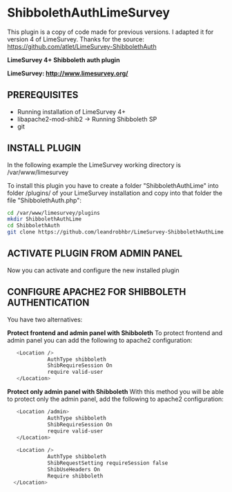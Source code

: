 # ShibbolethAuthLimeSurvey

This plugin is a copy of code made for previous versions. I adapted it for version 4 of LimeSurvey. Thanks for the source: https://github.com/atlet/LimeSurvey-ShibbolethAuth

**LimeSurvey 4+ Shibboleth auth plugin**

**LimeSurvey: http://www.limesurvey.org/**

## PREREQUISITES
* Running installation of LimeSurvey 4+
* libapache2-mod-shib2 -> Running Shibboleth SP
* git

## INSTALL PLUGIN

In the following example the LimeSurvey working directory is /var/www/limesurvey

To install this plugin you have to create a folder "ShibbolethAuthLime" into folder /plugins/ of your LimeSurvey installation and copy into that folder the file "ShibbolethAuth.php":

```bash
cd /var/www/limesurvey/plugins
mkdir ShibbolethAuthLime
cd ShibbolethAuth
git clone https://github.com/leandrobhbr/LimeSurvey-ShibbolethAuthLime.git .
```
## ACTIVATE PLUGIN FROM ADMIN PANEL

Now you can activate and configure the new installed plugin

## CONFIGURE APACHE2 FOR SHIBBOLETH AUTHENTICATION

You have two alternatives: 

**Protect frontend and admin panel with Shibboleth**
To protect frontend and admin panel you can add the following to apache2 configuration:
```bash
   <Location />
             AuthType shibboleth
             ShibRequireSession On
             require valid-user
   </Location>
```

**Protect only admin panel with Shibboleth**
With this method you will be able to protect only the admin panel, add the following to apache2 configuration:
```bash
   <Location /admin>
             AuthType shibboleth
             ShibRequireSession On
             require valid-user
   </Location>
   
   <Location />
             AuthType shibboleth
             ShibRequestSetting requireSession false
             ShibUseHeaders On
             Require shibboleth
  </Location>
```
